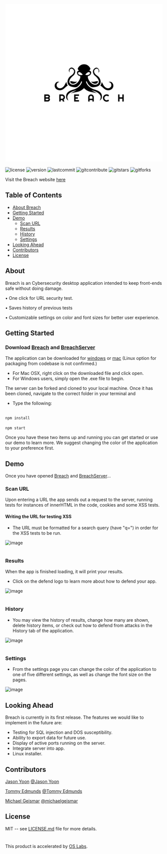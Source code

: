 <img src="./Logo.svg">

![license](https://img.shields.io/github/license/oslabs-beta/Breach?color=blue) ![version](https://img.shields.io/badge/version-1.0.0-forestgreen) ![lastcommit](https://img.shields.io/github/last-commit/oslabs-beta/Breach?color=red) ![gitcontribute](https://img.shields.io/github/contributors/oslabs-beta/Breach) ![gitstars​](https://img.shields.io/github/stars/oslabs-beta/Breach?style=social) ![gitforks](https://img.shields.io/github/forks/oslabs-beta/Breach?style=social)

Visit the Breach website [here](https://breachapplication.netlify.app/)

## Table of Contents
- <a href="#about">About Breach</a>
- <a href="#getting-started">Getting Started</a>
- <a href="#demo">Demo</a>
  - <a href="#url">Scan URL</a>
  - <a href="#results">Results</a>
  - <a href="#history">History</a>
  - <a href="#settings">Settings</a>
- <a href="#looking-ahead">Looking Ahead</a>
- <a href="#contributors">Contributors</a>
- <a href="#license">License</a>

## About <a id="about"></a>

Breach is an Cybersecurity desktop application intended to keep front-ends safe without doing damage.

• One click for URL security test.

• Saves history of previous tests

• Customizable settings on color and font sizes for better user experience.

## Getting Started <a id="getting-started"></a>

### Download [Breach](https://breachapplication.netlify.app/) and [BreachServer](https://github.com/tommyedmunds/breachServer)

The application can be downloaded for [windows](https://drive.google.com/file/d/145yAP5TmEQ5Ti9ohv3nl3cAHoqawgV2Q/view?usp=sharing) or [mac](https://drive.google.com/file/d/1kRA23lBGhJ-vXaD8gVmvyWeAOaZuZmFR/view?usp=sharing) (Linux option for packaging from codebase is not confirmed.)

-  For Mac OSX, right click on the downloaded file and click open. 
-  For Windows users, simply open the .exe file to begin.

The server can be forked and cloned to your local machine. Once it has been cloned, navigate to the correct folder in your terminal and

- Type the following:

```

npm install

npm start

```
Once you have these two items up and running you can get started or use our demo to learn more. We suggest changing the color of the application to your preference first.

## Demo <a id="demo"></a>

Once you have opened [Breach](https://breachapplication.netlify.app/) and [BreachServer](https://github.com/oslabs-beta/BreachServer)...

### Scan URL <a id="url"></a>
Upon entering a URL the app sends out a request to the server, running tests for instances of innerHTML in the code, cookies and some XSS tests. 
#### Writing the URL for testing XSS 
- The URL must be formatted for a search query (have "q=") in order for the XSS tests to be run. 

![image](https://miro.medium.com/max/480/0*I_4NbNZs3mlLrnEB)

#
### Results <a id="results"></a>
When the app is finished loading, it will print your results. 
- Click on the defend logo to learn more about how to defend your app.

![image](https://miro.medium.com/max/480/0*mK9YJOS5qRCbsmj5)
#
### History <a id="history"></a>
- You may view the history of results, change how many are shown, delete history items, or check out how to defend from attacks in the History tab of the application.

![image](https://miro.medium.com/max/480/0*PU2oFHccXRkpfyYW)
#
### Settings <a id="settings"></a>
- From the settings page you can change the color of the application to one of five different settings, as well as change the font size on the pages.

![image](https://miro.medium.com/max/480/0*ME6_mHgysoCqLbeh)

## Looking Ahead <a id="looking-ahead"></a>

Breach is currently in its first release. The features we would like to implement in the future are:
- Testing for SQL injection and DOS susceptibility.
- Ability to export data for future use.
- Display of active ports running on the server.
- Integrate server into app.
- Linux installer.

## Contributors <a id="contributors"></a>

[Jason Yoon](https://www.linkedin.com/in/jason-t-yoon/) [@Jason Yoon](https://github.com/jasony779)

[Tommy Edmunds](https://www.linkedin.com/in/tommy-edmunds-a91aa41a9/) [@Tommy Edmunds](https://github.com/tommyedmunds)

[Michael Geismar](https://www.linkedin.com/in/michael-geismar) [@michaelgeismar](https://github.com/MichaelGeismar)

## License <a id="license"></a>

MIT -- see [LICENSE.md](https://github.com/oslabs-beta/Breach/blob/main/LICENSE) file for more details.

#
This product is accelerated by [OS Labs](https://opensourcelabs.io/).
